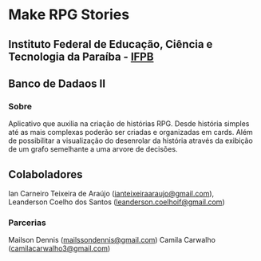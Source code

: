 # Make RPG Stories
## Instituto Federal de Educação, Ciência e Tecnologia da Paraíba - [IFPB](http://www.ifpb.edu.br/cajazeiras)
## Banco de Dadaos II
### Sobre
Aplicativo que auxilia na criação de histórias RPG. Desde história simples até as mais complexas poderão ser criadas e organizadas em cards. Além de possibilitar a visualização do desenrolar da história através da exibição de um grafo semelhante a uma arvore de decisões.
## Colaboladores
Ian Carneiro Teixeira de Araújo (ianteixeiraaraujo@gmail.com), <br/>
Leanderson Coelho dos Santos (leanderson.coelhoif@gmail.com) <br/>
### Parcerias
Mailson Dennis (mailssondennis@gmail.com)
Camila Carwalho (camilacarwalho3@gmail.com)
